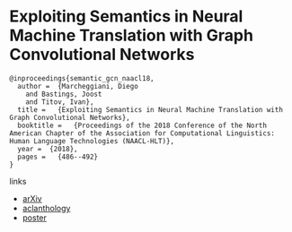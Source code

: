 # Exploiting Semantics in Neural Machine Translation with Graph Convolutional Networks

```
@inproceedings{semantic_gcn_naacl18,
  author =  {Marcheggiani, Diego
    and Bastings, Joost
    and Titov, Ivan},
  title =   {Exploiting Semantics in Neural Machine Translation with Graph Convolutional Networks},
  booktitle =   {Proceedings of the 2018 Conference of the North American Chapter of the Association for Computational Linguistics: Human Language Technologies (NAACL-HLT)},
  year =  {2018},
  pages =   {486--492}
}
```

links
- [arXiv](https://arxiv.org/abs/1804.08313)
- [aclanthology](https://aclanthology.coli.uni-saarland.de/papers/N18-2078/n18-2078)
- [poster](https://diegma.github.io/posters/NAACL18.pdf)
